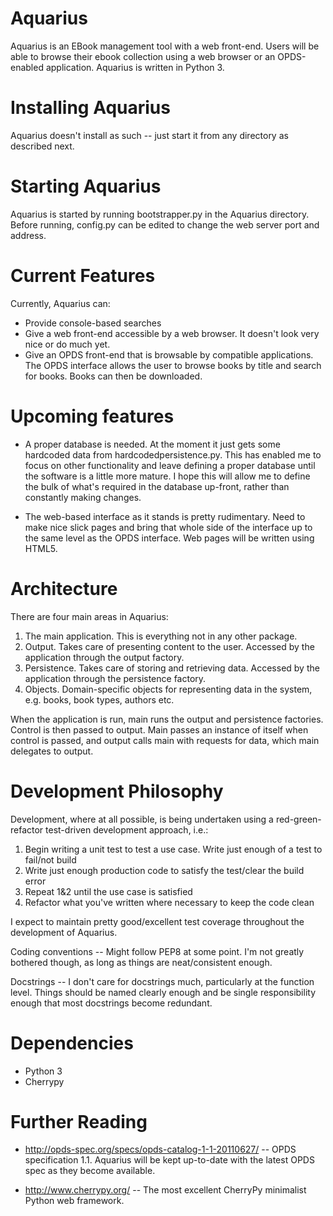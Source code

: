 Aquarius
========
Aquarius is an EBook management tool with a web front-end. Users will be able to browse their ebook collection using a web browser or an OPDS-enabled application. Aquarius is written in Python 3.

Installing Aquarius
===================
Aquarius doesn't install as such -- just start it from any directory as described next.

Starting Aquarius
=================
Aquarius is started by running bootstrapper.py in the Aquarius directory. Before running, config.py can be edited to change the web server port and address.

Current Features
================
Currently, Aquarius can:

* Provide console-based searches
* Give a web front-end accessible by a web browser. It doesn't look very nice or do much yet.
* Give an OPDS front-end that is browsable by compatible applications. The OPDS interface allows the user to browse books by title and search for books. Books can then be downloaded.

Upcoming features
=================
* A proper database is needed. At the moment it just gets some hardcoded data from hardcodedpersistence.py. This has enabled me to focus on other functionality and leave defining a proper database until the software is a little more mature. I hope this will allow me to define the bulk of what's required in the database up-front, rather than constantly making changes.

* The web-based interface as it stands is pretty rudimentary. Need to make nice slick pages and bring that whole side of the interface up to the same level as the OPDS interface. Web pages will be written using HTML5.

Architecture
============
There are four main areas in Aquarius:

1. The main application. This is everything not in any other package.
2. Output. Takes care of presenting content to the user. Accessed by the application through the output factory.
3. Persistence. Takes care of storing and retrieving data. Accessed by the application through the persistence factory.
4. Objects. Domain-specific objects for representing data in the system, e.g. books, book types, authors etc.

When the application is run, main runs the output and persistence factories. Control is then passed to output. Main passes an instance of itself when control is passed, and output calls main with requests for data, which main delegates to output.

Development Philosophy
======================
Development, where at all possible, is being undertaken using a red-green-refactor test-driven development approach, i.e.:

1. Begin writing a unit test to test a use case. Write just enough of a test to fail/not build
2. Write just enough production code to satisfy the test/clear the build error
3. Repeat 1&2 until the use case is satisfied
4. Refactor what you've written where necessary to keep the code clean

I expect to maintain pretty good/excellent test coverage throughout the development of Aquarius.

Coding conventions -- Might follow PEP8 at some point. I'm not greatly bothered though, as long as things are neat/consistent enough.

Docstrings -- I don't care for docstrings much, particularly at the function level. Things should be named clearly enough and be single responsibility enough that most docstrings become redundant.

Dependencies
============

* Python 3
* Cherrypy

Further Reading
===============

* http://opds-spec.org/specs/opds-catalog-1-1-20110627/ -- OPDS specification 1.1. Aquarius will be kept up-to-date with the latest OPDS spec as they become available.

* http://www.cherrypy.org/ -- The most excellent CherryPy minimalist Python web framework.
